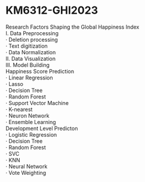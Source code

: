 # KM6312-GHI2023
Research Factors Shaping the Global Happiness Index<br>
Ⅰ. Data Preprocessing<br>
· Deletion processing<br>
· Text digitization<br>
· Data Normalization<br>
Ⅱ. Data Visualization<br>
Ⅲ. Model Building<br>
Happiness Score Prediction<br>
· Linear Regression<br>
· Lasso<br>
· Decision Tree<br>
· Random Forest<br>
· Support Vector Machine<br>
· K-nearest<br>
· Neuron Network<br>
· Ensemble Learning<br>
Development Level Predicton<br>
· Logistic Regression<br>
· Decision Tree<br>
· Random Forest<br>
· SVC<br>
· KNN<br>
· Neural Network<br>
· Vote Weighting<br>
